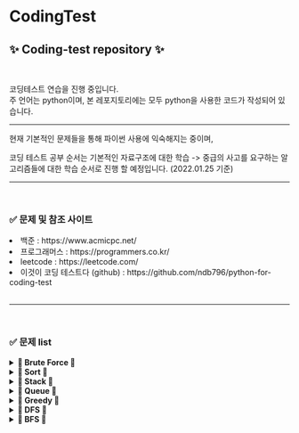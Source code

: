 # CodingTest

<h2><b>✨ Coding-test repository ✨</b></h2>
<br/>
<p> 코딩테스트 연습을 진행 중입니다.<br/>주 언어는 python이며, 본 레포지토리에는 모두 python을 사용한 코드가 작성되어 있습니다.</p>

*** 

<p> 현재 기본적인 문제들을 통해 파이썬 사용에 익숙해지는 중이며, 

코딩 테스트 공부 순서는 기본적인 자료구조에 대한 학습 -> 중급의 사고를 요구하는 알고리즘들에 대한 학습 순서로 진행 할 예정입니다. 
(2022.01.25 기준)  
 </p>

***
<br/>

<h3> <b>✅ 문제 및 참조 사이트</b> </h3>
<li> 백준 : https://www.acmicpc.net/
<li> 프로그래머스 : https://programmers.co.kr/
<li> leetcode : https://leetcode.com/
<li> 이것이 코딩 테스트다 (github) : https://github.com/ndb796/python-for-coding-test 
<br/><br/>

***
<br/>
<h3> <b>✅ 문제 list</b> </h3> 

<details>
<summary> <b>🌸 Brute Force 🌸</b> </summary>
<div markdown="1">
<br/>

| 알고리즘        | 일자         | 문제 사이트  | 문제 번호 | 등급       | 기타 |
|-------------|------------|---------|-------|----------|----|
| Brute Force | 2021.12.31 | [백준-한수](https://www.acmicpc.net/problem/1065)   | 1065 | silver 4 |  |
| Brute Force | 2021.12.30 | [백준-일곱난쟁이](https://www.acmicpc.net/problem/2309)  | 2309 | bronze 2 |  |
| Brute Force | 2022.01.03 | [백준-덩치](https://www.acmicpc.net/problem/7586) | 7586 | silver 5 |  |

</div>
</details>

<details>
<summary> <b>🌸 Sort 🌸</b> </summary>
<div markdown="1">
<br/>

| 알고리즘        | 일자         | 문제 사이트  | 문제 번호 | 등급       | 기타 |
|-------------|------------|---------|-------|----------|----|
| Sort | 2022.01.11 | [회의실 배정](https://www.acmicpc.net/problem/1931)   | 1931  | silver 5 |
| Sort | 2022.01.07 | [국영수](https://www.acmicpc.net/problem/10825)      | 10825 | silver 4 |
| Sort | 2022.01.11 | [치킨 TOP N](https://www.acmicpc.net/problem/11582) | 11582 | silver 4 |

</div>
</details>

<details>
<summary> <b>🌸 Stack 🌸</b> </summary>
<div markdown="1">
<br/>

| 알고리즘        | 일자         | 문제 사이트  | 문제 번호 | 등급       | 기타 |
|-------------|------------|---------|-------|----------|----|
| Stack | 2022.01.18 | [탑](https://www.acmicpc.net/problem/2493)  | 2493  | gold 5   |
| Stack | 2022.01.16 | [외계인의 기타 연주](https://www.acmicpc.net/problem/2841) | 2841  | silver 1 |
| Stack | 2022.01.18 | [제로](https://www.acmicpc.net/problem/10773)         | 10773 | silver 4 |
| Stack | 2022.01.17 | [쇠막대기](https://www.acmicpc.net/problem/10799)       | 10799 | silver 3 |
| Stack | 2022.01.15 | [스택](https://www.acmicpc.net/problem/10828)         | 10828 | silver 4 |
| Stack | 2022.01.15 | [막대기](https://www.acmicpc.net/problem/17608)        | 17608 | bronze 2 |

</div>
</details>

<details>
<summary> <b>🌸 Queue 🌸</b> </summary>
<div markdown="1">
<br/>

| 알고리즘        | 일자         | 문제 사이트  | 문제 번호 | 등급       | 기타 |
|-------------|------------|---------|-------|----------|----|
| Queue | 2022.01.22 | [큐](https://www.acmicpc.net/problem/10845) | 10845 | silver 4 |

</div>
</details>

<details>
<summary> <b>🌸 Greedy 🌸</b> </summary>
<div markdown="1">
<br/>

| 알고리즘        | 일자         | 문제 사이트  | 문제 번호 | 등급       | 기타 |
|-------------|------------|---------|-------|----------|----|
| Greedy | 2022.01.18 | [설탕 배달](https://www.acmicpc.net/problem/2839) | 2839  | bronze 1 |
| Greedy | 2022.01.22 | [폴리노미오](https://www.acmicpc.net/problem/1343) | 1343  | silver 5 |
| Greedy | 2022.01.18 | [신입 사원](https://www.acmicpc.net/problem/1946) | 1946  | silver 1 |
| Greedy | 2022.01.22 | [거스름돈](https://www.acmicpc.net/problem/14916) | 14916 | silver 5 |
| Greedy | 2022.01.22 | [A->B](https://www.acmicpc.net/problem/16953)  | 16953 | silver 1 |

</div>
</details>

<details>
<summary> <b>🌸 DFS 🌸</b> </summary>
<div markdown="1">
<br/>

| 알고리즘        | 일자         | 문제 사이트  | 문제 번호 | 등급       | 기타 |
|-------------|------------|---------|-------|----------|----|
| DFS | 2022.02.21 | [단지 번호 붙이기](https://www.acmicpc.net/problem/2667) | 2667 | silver 1 |
| DFS | 2022.02.21 | [유기농 배추](https://www.acmicpc.net/problem/1012) | 1012 | silver 2 |
| DFS |  |  |  |  |
| DFS |  |  |  |  |
| DFS |  |  |  |  |

</div>
</details>

<details>
<summary> <b>🌸 BFS 🌸</b> </summary>
<div markdown="1">
<br/>

| 알고리즘        | 일자         | 문제 사이트  | 문제 번호 | 등급       | 기타 |
|-------------|------------|---------|-------|----------|----|
| BFS | 2022.02.23 | [연구소](https://www.acmicpc.net/problem/14502) | 14502 | gold 5 |
| BFS | 2022.02.28 | [숨바꼭질](https://www.acmicpc.net/problem/1697) | 1697 | silver 2 |
| BFS | 2022.02.28 | [미로 탐색](https://www.acmicpc.net/problem/2178) | 2178 | silver 1 |
| BFS |  |  |  |  |

</div>
</details>

<br/>
